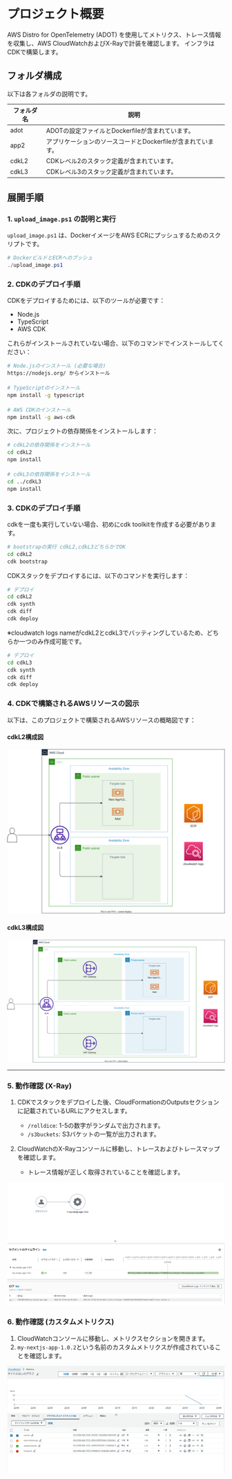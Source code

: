 # プロジェクト概要

AWS Distro for OpenTelemetry (ADOT) を使用してメトリクス、トレース情報を収集し、AWS CloudWatchおよびX-Rayで計装を確認します。
インフラはCDKで構築します。

## フォルダ構成

以下は各フォルダの説明です。

| フォルダ名 | 説明 |
|------------|------|
| adot       | ADOTの設定ファイルとDockerfileが含まれています。 |
| app2       | アプリケーションのソースコードとDockerfileが含まれています。 |
| cdkL2      | CDKレベル2のスタック定義が含まれています。 |
| cdkL3      | CDKレベル3のスタック定義が含まれています。 |

## 展開手順

### 1. `upload_image.ps1` の説明と実行

`upload_image.ps1` は、DockerイメージをAWS ECRにプッシュするためのスクリプトです。

```powershell
# DockerビルドとECRへのプッシュ
./upload_image.ps1
```

### 2. CDKのデプロイ手順

CDKをデプロイするためには、以下のツールが必要です：

- Node.js
- TypeScript
- AWS CDK

これらがインストールされていない場合、以下のコマンドでインストールしてください：

```sh
# Node.jsのインストール (必要な場合)
https://nodejs.org/ からインストール

# TypeScriptのインストール
npm install -g typescript

# AWS CDKのインストール
npm install -g aws-cdk
```

次に、プロジェクトの依存関係をインストールします：

```sh
# cdkL2の依存関係をインストール
cd cdkL2
npm install

# cdkL3の依存関係をインストール
cd ../cdkL3
npm install
```

### 3. CDKのデプロイ手順

cdkを一度も実行していない場合、初めにcdk toolkitを作成する必要があります。

```sh
# bootstrapの実行 cdkL2,cdkL3どちらかでOK
cd cdkL2
cdk bootstrap
```


CDKスタックをデプロイするには、以下のコマンドを実行します：

```sh
# デプロイ
cd cdkL2
cdk synth
cdk diff
cdk deploy
```
※cloudwatch logs nameがcdkL2とcdkL3でバッティングしているため、どちらか一つのみ作成可能です。
```sh
# デプロイ
cd cdkL3
cdk synth
cdk diff
cdk deploy
```

### 4. CDKで構築されるAWSリソースの図示

以下は、このプロジェクトで構築されるAWSリソースの概略図です：

#### cdkL2構成図
![cdkL2](diagrams/cdkL2.svg)


#### cdkL3構成図
![cdkL3](diagrams/cdkL3.svg)

---

### 5. 動作確認 (X-Ray)

1. CDKでスタックをデプロイした後、CloudFormationのOutputsセクションに記載されているURLにアクセスします。
    - `/rolldice`: 1-5の数字がランダムで出力されます。
    - `/s3buckets`: S3バケットの一覧が出力されます。

2. CloudWatchのX-Rayコンソールに移動し、トレースおよびトレースマップを確認します。
    - トレース情報が正しく取得されていることを確認します。

![trace](results/trace.png)

### 6. 動作確認 (カスタムメトリクス)

1. CloudWatchコンソールに移動し、メトリクスセクションを開きます。
2. `my-nextjs-app-1.0.2`という名前のカスタムメトリクスが作成されていることを確認します。

![metrics](results/metrics.png)